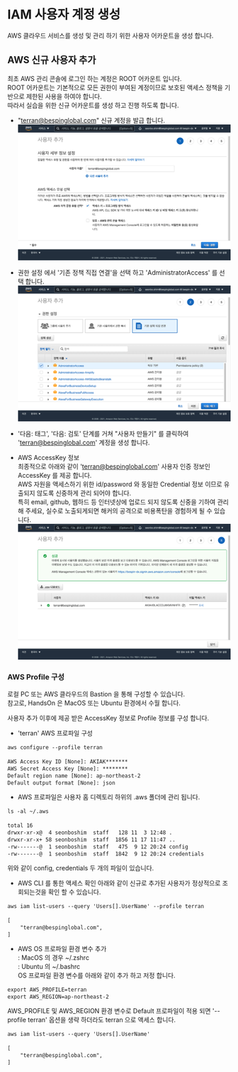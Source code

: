# IAM 사용자 계정 생성 
AWS 클라우드 서비스를 생성 및 관리 하기 위한 사용자 어카운트을 생성 합니다.

## AWS 신규 사용자 추가
최초 AWS 관리 콘솔에 로그인 하는 계정은 ROOT 어카운트 입니다.  
ROOT 어카운트는 기본적으로 모든 권한이 부여된 계정이므로 보호된 액세스 정책을 기반으로 제한된 사용을 하여야 합니다.  
따라서 실습을 위한 신규 어카운트를 생성 하고 진행 하도록 합니다.

- "terran@bespinglobal.com" 신규 계정을 발급 합니다.
  ![IAM-01](./images/fireshot-20211117-001.png)

- 권한 설정 에서 '기존 정책 직접 연결'을 선택 하고 'AdministratorAccess' 를 선택 합니다.
  ![IAM-02](./images/fireshot-20211117-002.png)
- '다음: 태그', '다음: 검토' 단계를 거쳐  "사용자 만들기" 를 클릭하여 'terran@bespinglobal.com' 계정을 생성 합니다.

- AWS AccessKey 정보  
  최종적으로 아래와 같이 'terran@bespinglobal.com' 사용자 인증 정보인 AccessKey 를 제공 합니다.  
  AWS 자원을 액세스하기 위한 id/password 와 동일한 Credential 정보 이므로 유출되지 않도록 신중하게 관리 되어야 합니다.  
  특히 email, github, 웹하드 등 인터넷상에 업로드 되지 않도록 신중을 기하여 관리해 주세요, 실수로 노출되게되면 해커의 공격으로 비용폭탄을 경험하게 될 수 있습니다.
  ![IAM-03](./images/fireshot-20211117-003.png)


### AWS Profile 구성
로컬 PC 또는 AWS 클라우드의 Bastion 을 통해 구성할 수 있습니다.  
참고로, HandsOn 은 MacOS 또는 Ubuntu 환경에서 수월 합니다.

사용자 추가 이후에 제공 받은 AccessKey 정보로 Profile 정보를 구성 합니다.
- 'terran' AWS 프로파일 구성
```
aws configure --profile terran

AWS Access Key ID [None]: AKIAK*******
AWS Secret Access Key [None]: ********
Default region name [None]: ap-northeast-2
Default output format [None]: json
```
- AWS 프로파일은 사용자 홈 디렉토리 하위의 .aws 폴더에 관리 됩니다.
```
ls -al ~/.aws

total 16
drwxr-xr-x@  4 seonboshim  staff   128 11  3 12:48 .
drwxr-xr-x+ 58 seonboshim  staff  1856 11 17 11:47 ..
-rw-------@  1 seonboshim  staff   475  9 12 20:24 config
-rw-------@  1 seonboshim  staff  1842  9 12 20:24 credentials
```
위와 같이 config, credentials 두 개의 파일이 있습니다.

- AWS CLI 를 통한 액세스 확인
  아래와 같이 신규로 추가된 사용자가 정상적으로 조회되는것을 확인 할 수 있습니다.
```
aws iam list-users --query 'Users[].UserName' --profile terran

[
    "terran@bespinglobal.com",
]
```

- AWS OS 프로파일 환경 변수 추가  
  : MacOS 의 경우 ~/.zshrc  
  : Ubuntu 의 ~/.bashrc   
  OS 프로파일 환경 변수를 아래와 같이 추가 하고 저정 합니다.
```
export AWS_PROFILE=terran
export AWS_REGION=ap-northeast-2
```
AWS_PROFILE 및 AWS_REGION 환경 변수로 Default 프로파일이 적용 되면 '--profile terran' 옵션을 생략 하더라도 terran 으로 액세스 합니다.
```
aws iam list-users --query 'Users[].UserName'

[
    "terran@bespinglobal.com",
]
```
